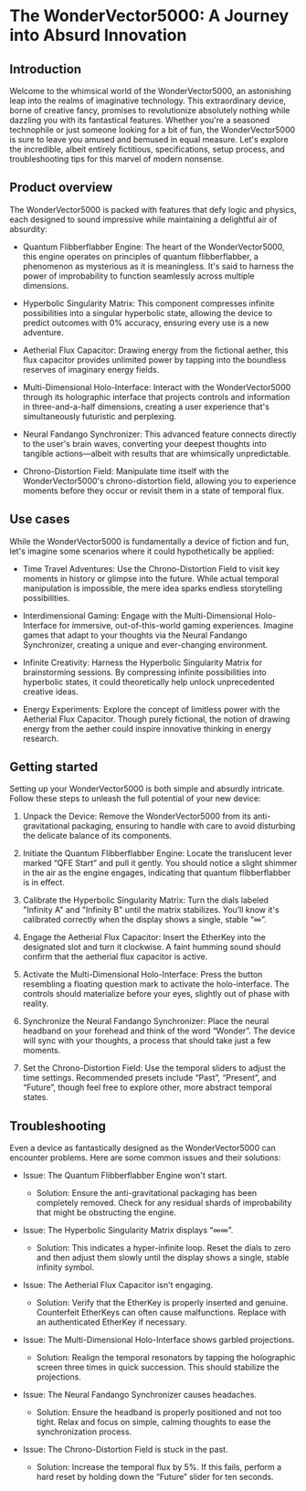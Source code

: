 # The WonderVector5000: A Journey into Absurd Innovation

## Introduction

Welcome to the whimsical world of the WonderVector5000, an astonishing leap into the realms of imaginative technology. This extraordinary device, borne of creative fancy, promises to revolutionize absolutely nothing while dazzling you with its fantastical features. Whether you're a seasoned technophile or just someone looking for a bit of fun, the WonderVector5000 is sure to leave you amused and bemused in equal measure. Let's explore the incredible, albeit entirely fictitious, specifications, setup process, and troubleshooting tips for this marvel of modern nonsense.

## Product overview

The WonderVector5000 is packed with features that defy logic and physics, each designed to sound impressive while maintaining a delightful air of absurdity:

- Quantum Flibberflabber Engine: The heart of the WonderVector5000, this engine operates on principles of quantum flibberflabber, a phenomenon as mysterious as it is meaningless. It's said to harness the power of improbability to function seamlessly across multiple dimensions.

- Hyperbolic Singularity Matrix: This component compresses infinite possibilities into a singular hyperbolic state, allowing the device to predict outcomes with 0% accuracy, ensuring every use is a new adventure.

- Aetherial Flux Capacitor: Drawing energy from the fictional aether, this flux capacitor provides unlimited power by tapping into the boundless reserves of imaginary energy fields.

- Multi-Dimensional Holo-Interface: Interact with the WonderVector5000 through its holographic interface that projects controls and information in three-and-a-half dimensions, creating a user experience that's simultaneously futuristic and perplexing.

- Neural Fandango Synchronizer: This advanced feature connects directly to the user's brain waves, converting your deepest thoughts into tangible actions—albeit with results that are whimsically unpredictable.

- Chrono-Distortion Field: Manipulate time itself with the WonderVector5000's chrono-distortion field, allowing you to experience moments before they occur or revisit them in a state of temporal flux.

## Use cases

While the WonderVector5000 is fundamentally a device of fiction and fun, let's imagine some scenarios where it could hypothetically be applied:

- Time Travel Adventures: Use the Chrono-Distortion Field to visit key moments in history or glimpse into the future. While actual temporal manipulation is impossible, the mere idea sparks endless storytelling possibilities.

- Interdimensional Gaming: Engage with the Multi-Dimensional Holo-Interface for immersive, out-of-this-world gaming experiences. Imagine games that adapt to your thoughts via the Neural Fandango Synchronizer, creating a unique and ever-changing environment.

- Infinite Creativity: Harness the Hyperbolic Singularity Matrix for brainstorming sessions. By compressing infinite possibilities into hyperbolic states, it could theoretically help unlock unprecedented creative ideas.

- Energy Experiments: Explore the concept of limitless power with the Aetherial Flux Capacitor. Though purely fictional, the notion of drawing energy from the aether could inspire innovative thinking in energy research.

## Getting started

Setting up your WonderVector5000 is both simple and absurdly intricate. Follow these steps to unleash the full potential of your new device:

1. Unpack the Device: Remove the WonderVector5000 from its anti-gravitational packaging, ensuring to handle with care to avoid disturbing the delicate balance of its components.

2. Initiate the Quantum Flibberflabber Engine: Locate the translucent lever marked “QFE Start” and pull it gently. You should notice a slight shimmer in the air as the engine engages, indicating that quantum flibberflabber is in effect.

3. Calibrate the Hyperbolic Singularity Matrix: Turn the dials labeled "Infinity A" and "Infinity B" until the matrix stabilizes. You’ll know it's calibrated correctly when the display shows a single, stable “∞”.

4. Engage the Aetherial Flux Capacitor: Insert the EtherKey into the designated slot and turn it clockwise. A faint humming sound should confirm that the aetherial flux capacitor is active.

5. Activate the Multi-Dimensional Holo-Interface: Press the button resembling a floating question mark to activate the holo-interface. The controls should materialize before your eyes, slightly out of phase with reality.

6. Synchronize the Neural Fandango Synchronizer: Place the neural headband on your forehead and think of the word “Wonder”. The device will sync with your thoughts, a process that should take just a few moments.

7. Set the Chrono-Distortion Field: Use the temporal sliders to adjust the time settings. Recommended presets include “Past”, “Present”, and “Future”, though feel free to explore other, more abstract temporal states.

## Troubleshooting

Even a device as fantastically designed as the WonderVector5000 can encounter problems. Here are some common issues and their solutions:

- Issue: The Quantum Flibberflabber Engine won't start.

    - Solution: Ensure the anti-gravitational packaging has been completely removed. Check for any residual shards of improbability that might be obstructing the engine.

- Issue: The Hyperbolic Singularity Matrix displays “∞∞”.

    - Solution: This indicates a hyper-infinite loop. Reset the dials to zero and then adjust them slowly until the display shows a single, stable infinity symbol.

- Issue: The Aetherial Flux Capacitor isn't engaging.

    - Solution: Verify that the EtherKey is properly inserted and genuine. Counterfeit EtherKeys can often cause malfunctions. Replace with an authenticated EtherKey if necessary.

- Issue: The Multi-Dimensional Holo-Interface shows garbled projections.

    - Solution: Realign the temporal resonators by tapping the holographic screen three times in quick succession. This should stabilize the projections.

- Issue: The Neural Fandango Synchronizer causes headaches.

    - Solution: Ensure the headband is properly positioned and not too tight. Relax and focus on simple, calming thoughts to ease the synchronization process.

- Issue: The Chrono-Distortion Field is stuck in the past.

    - Solution: Increase the temporal flux by 5%. If this fails, perform a hard reset by holding down the “Future” slider for ten seconds.
